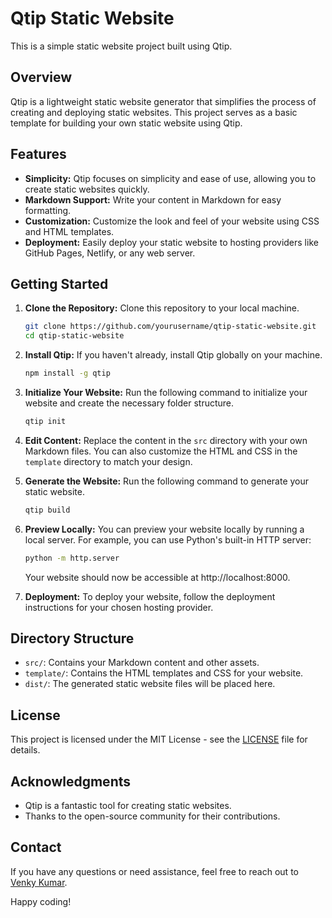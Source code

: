 # Qtip Static Website

This is a simple static website project built using Qtip.

## Overview

Qtip is a lightweight static website generator that simplifies the process of creating and deploying static websites. This project serves as a basic template for building your own static website using Qtip.

## Features

- **Simplicity:** Qtip focuses on simplicity and ease of use, allowing you to create static websites quickly.
- **Markdown Support:** Write your content in Markdown for easy formatting.
- **Customization:** Customize the look and feel of your website using CSS and HTML templates.
- **Deployment:** Easily deploy your static website to hosting providers like GitHub Pages, Netlify, or any web server.

## Getting Started

1. **Clone the Repository:** Clone this repository to your local machine.

   ```bash
   git clone https://github.com/yourusername/qtip-static-website.git
   cd qtip-static-website
   ```

2. **Install Qtip:** If you haven't already, install Qtip globally on your machine.

   ```bash
   npm install -g qtip
   ```

3. **Initialize Your Website:** Run the following command to initialize your website and create the necessary folder structure.

   ```bash
   qtip init
   ```

4. **Edit Content:** Replace the content in the `src` directory with your own Markdown files. You can also customize the HTML and CSS in the `template` directory to match your design.

5. **Generate the Website:** Run the following command to generate your static website.

   ```bash
   qtip build
   ```

6. **Preview Locally:** You can preview your website locally by running a local server. For example, you can use Python's built-in HTTP server:

   ```bash
   python -m http.server
   ```

   Your website should now be accessible at http://localhost:8000.

7. **Deployment:** To deploy your website, follow the deployment instructions for your chosen hosting provider.

## Directory Structure

- `src/`: Contains your Markdown content and other assets.
- `template/`: Contains the HTML templates and CSS for your website.
- `dist/`: The generated static website files will be placed here.

## License

This project is licensed under the MIT License - see the [LICENSE](LICENSE) file for details.

## Acknowledgments

- Qtip is a fantastic tool for creating static websites.
- Thanks to the open-source community for their contributions.

## Contact

If you have any questions or need assistance, feel free to reach out to [Venky Kumar](mailto:venkykumar06@email.com).

Happy coding!
